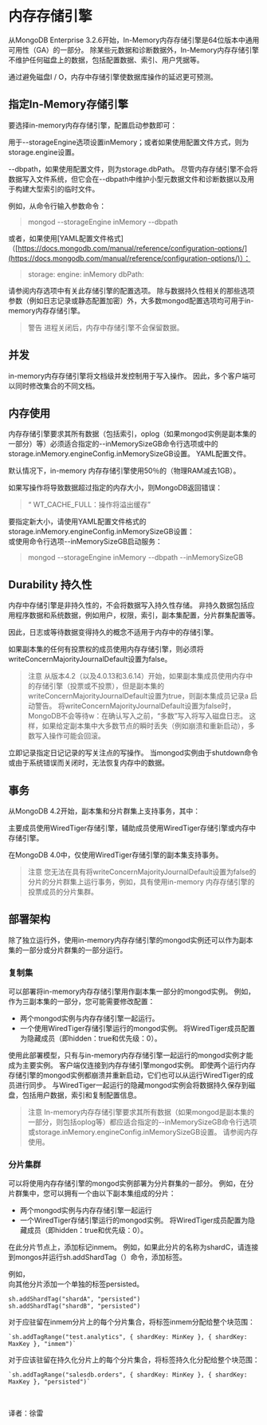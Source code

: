 # 内存存储引擎

从MongoDB Enterprise 3.2.6开始，In-Memory内存存储引擎是64位版本中通用可用性（GA）的一部分。 除某些元数据和诊断数据外，In-Memory内存存储引擎不维护任何磁盘上的数据，包括配置数据、索引、用户凭据等。<br />

通过避免磁盘I / O，内存中存储引擎使数据库操作的延迟更可预测。<br />


## **指定In-Memory存储引擎**

要选择in-memory内存存储引擎，配置启动参数即可：<br />

用于--storageEngine选项设置inMemory；或者如果使用配置文件方式，则为storage.engine设置。<br />

--dbpath，如果使用配置文件，则为storage.dbPath。 尽管内存存储引擎不会将数据写入文件系统，但它会在--dbpath中维护小型元数据文件和诊断数据以及用于构建大型索引的临时文件。<br />

例如，从命令行输入参数命令：
> mongod --storageEngine inMemory --dbpath

或者，如果使用[YAML配置文件格式]（[https://docs.mongodb.com/manual/reference/configuration-options/](https://docs.mongodb.com/manual/reference/configuration-options/)）：
> storage:
> engine: inMemory
> dbPath:

请参阅内存选项中有关此存储引擎的配置选项。 除与数据持久性相关的那些选项参数（例如日志记录或静态配置加密）外，大多数mongod配置选项均可用于in-memory内存存储引擎。

> 警告
> 进程关闭后，内存中存储引擎不会保留数据。


## 并发

in-memory内存存储引擎将文档级并发控制用于写入操作。 因此，多个客户端可以同时修改集合的不同文档。


## 内存使用


内存存储引擎要求其所有数据（包括索引，oplog（如果mongod实例是副本集的一部分）等）必须适合指定的--inMemorySizeGB命令行选项或中的storage.inMemory.engineConfig.inMemorySizeGB设置。 YAML配置文件。<br />

默认情况下，in-memory 内存存储引擎使用50％的（物理RAM减去1GB）。<br />

如果写操作将导致数据超过指定的内存大小，则MongoDB返回错误：
> “ WT_CACHE_FULL：操作将溢出缓存”

要指定新大小，请使用YAML配置文件格式的storage.inMemory.engineConfig.inMemorySizeGB设置：<br />
或使用命令行选项--inMemorySizeGB启动服务：
> mongod --storageEngine inMemory --dbpath  --inMemorySizeGB


## Durability 持久性


内存中存储引擎是非持久性的，不会将数据写入持久性存储。 非持久数据包括应用程序数据和系统数据，例如用户，权限，索引，副本集配置，分片群集配置等。<br />

因此，日志或等待数据变得持久的概念不适用于内存中的存储引擎。<br />

如果副本集的任何有投票权的成员使用内存存储引擎，则必须将writeConcernMajorityJournalDefault设置为false。

> 注意
> 从版本4.2（以及4.0.13和3.6.14）开始，如果副本集成员使用内存中的存储引擎（投票或不投票），但是副本集的writeConcernMajorityJournalDefault设置为true，则副本集成员记录a 启动警告。
> 将writeConcernMajorityJournalDefault设置为false时，MongoDB不会等待w：在确认写入之前，“多数”写入将写入磁盘日志。 这样，如果给定副本集中大多数节点的瞬时丢失（例如崩溃和重新启动），多数写入操作可能会回滚。

立即记录指定日记记录的写关注点的写操作。 当mongod实例由于shutdown命令或由于系统错误而关闭时，无法恢复内存中的数据。


## 事务


从MongoDB 4.2开始，副本集和分片群集上支持事务，其中：<br />

主要成员使用WiredTiger存储引擎，辅助成员使用WiredTiger存储引擎或内存中存储引擎。<br />

在MongoDB 4.0中，仅使用WiredTiger存储引擎的副本集支持事务。

> 注意
> 您无法在具有将writeConcernMajorityJournalDefault设置为false的分片的分片群集上运行事务，例如，具有使用in-memory 内存存储引擎的投票成员的分片集群。


## 部署架构


除了独立运行外，使用in-memory内存存储引擎的mongod实例还可以作为副本集的一部分或分片群集的一部分运行。



### 复制集


可以部署将in-memory内存存储引擎用作副本集一部分的mongod实例。 例如，作为三副本集的一部分，您可能需要修改配置：

- 两个mongod实例与内存存储引擎一起运行。
- 一个使用WiredTiger存储引擎运行的mongod实例。 将WiredTiger成员配置为隐藏成员（即hidden：true和优先级：0）。

使用此部署模型，只有与in-memory内存存储引擎一起运行的mongod实例才能成为主要实例。 客户端仅连接到内存存储引擎mongod实例。 即使两个运行内存存储引擎的mongod实例都崩溃并重新启动，它们也可以从运行WiredTiger的成员进行同步。 与WiredTiger一起运行的隐藏mongod实例会将数据持久保存到磁盘，包括用户数据，索引和复制配置信息。


> 注意
> In-memory内存存储引擎要求其所有数据（如果mongod是副本集的一部分，则包括oplog等）都应适合指定的--inMemorySizeGB命令行选项或storage.inMemory.engineConfig.inMemorySizeGB设置。 请参阅内存使用。


### 分片集群


可以将使用内存存储引擎的mongod实例部署为分片群集的一部分。 例如，在分片群集中，您可以拥有一个由以下副本集组成的分片：

- 两个mongod实例与内存存储引擎一起运行
- 一个WiredTiger存储引擎运行的mongod实例。 将WiredTiger成员配置为隐藏成员（即hidden：true和优先级：0）。

在此分片节点上，添加标记inmem。 例如，如果此分片的名称为shardC，请连接到mongos并运行sh.addShardTag（）命令，添加标签。<br />

例如，<br />
向其他分片添加一个单独的标签persisted。

```
sh.addShardTag("shardA", "persisted")
sh.addShardTag("shardB", "persisted")
```

对于应驻留在inmem分片上的每个分片集合，将标签inmem分配给整个块范围：

```
`sh.addTagRange("test.analytics", { shardKey: MinKey }, { shardKey: MaxKey }, "inmem")`
```

对于应该驻留在持久化分片上的每个分片集合，将标签持久化分配给整个块范围：

```
`sh.addTagRange("salesdb.orders", { shardKey: MinKey }, { shardKey: MaxKey }, "persisted")`
```

<br />


译者：徐雷


